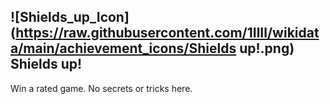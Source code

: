 ## ![Shields_up_Icon](https://raw.githubusercontent.com/1IlIl/wikidata/main/achievement_icons/Shields up!.png) Shields up!





Win a rated game. No secrets or tricks here.

